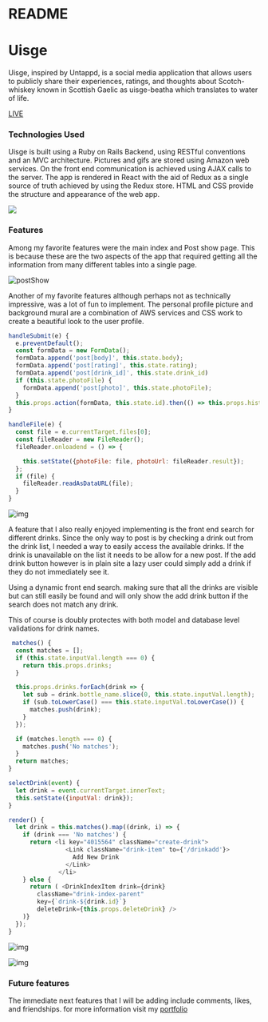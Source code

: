 # README

# Uisge



Uisge, inspired by Untappd, is a social media application that allows users to publicly share their experiences, ratings, and thoughts about Scotch-whiskey known in Scottish Gaelic as uisge-beatha which translates to water of life.

[LIVE](http://uisge.herokuapp.com)



### Technologies Used
 Uisge is built using a Ruby on Rails Backend, using RESTful conventions and an MVC architecture. Pictures and gifs are stored using Amazon web services. On the front end communication is achieved using AJAX calls to the server. The app is rendered in React with the aid of Redux as a single source of truth achieved by using the Redux store. HTML and CSS provide the structure and appearance of the web app.

 ![](https://i.imgur.com/uBGeEJY.png)


### Features
  Among my favorite features were the main index and Post show page. This is because these are the two aspects of the app that required getting all the information from many different tables into a single page.

  ![postShow](https://i.imgur.com/dhSUhaB.png)

Another of my favorite features although perhaps not as technically impressive, was a lot of fun to implement. The personal profile picture and background mural are a combination of AWS services and CSS work to create a beautiful look to the user profile.


 ```js
 handleSubmit(e) {
   e.preventDefault();
   const formData = new FormData();
   formData.append('post[body]', this.state.body);
   formData.append('post[rating]', this.state.rating);
   formData.append('post[drink_id]', this.state.drink_id)
   if (this.state.photoFile) {
     formData.append('post[photo]', this.state.photoFile);
   }
   this.props.action(formData, this.state.id).then(() => this.props.history.push('/posts'));
 }

 handleFile(e) {
   const file = e.currentTarget.files[0];
   const fileReader = new FileReader();
   fileReader.onloadend = () => {

     this.setState({photoFile: file, photoUrl: fileReader.result});
   };
   if (file) {
     fileReader.readAsDataURL(file);
   }
 }
 ```


  ![img](https://i.imgur.com/A8oghL0.png)


A feature that I also really enjoyed implementing is the front end search for different drinks. Since the only way to post is by checking a drink out from the drink list, I needed a way to easily access the available drinks. If the drink is unavailable on the list it needs to be allow for a new post. If the add drink button however is in plain site a lazy user could simply add a drink if they do not immediately see it.

Using a dynamic front end search. making sure that all the drinks are visible but can still easily be found and will only show the add drink button if the search does not match any drink.

This of course is doubly protectes with both model and database level validations for drink names.

```js
 matches() {
  const matches = [];
  if (this.state.inputVal.length === 0) {
    return this.props.drinks;
  }

  this.props.drinks.forEach(drink => {
    let sub = drink.bottle_name.slice(0, this.state.inputVal.length);
    if (sub.toLowerCase() === this.state.inputVal.toLowerCase()) {
      matches.push(drink);
    }
  });

  if (matches.length === 0) {
    matches.push('No matches');
  }
  return matches;
}

selectDrink(event) {
  let drink = event.currentTarget.innerText;
  this.setState({inputVal: drink});
}

render() {
  let drink = this.matches().map((drink, i) => {
    if (drink === 'No matches') {
      return <li key="4015564" className="create-drink">
                <Link className="drink-item" to={'/drinkadd'}>
                  Add New Drink
                </Link>
              </li>
    } else {
      return ( <DrinkIndexItem drink={drink}
        className="drink-index-parent"
        key={`drink-${drink.id}`}
        deleteDrink={this.props.deleteDrink} />
    )}
  });
}
```

![img](https://i.imgur.com/oaD05XQ.png)    

![img](https://i.imgur.com/VyQWko3.png)


### Future features
The immediate next features that I will be adding include comments, likes, and friendships. for more information visit my [portfolio](http://saulack.github.io)
